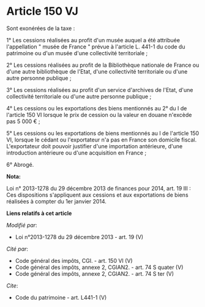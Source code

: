 # Article 150 VJ

Sont exonérées de la taxe : 

1° Les cessions réalisées au profit d'un musée auquel a été attribuée l'appellation " musée de France " prévue à l'article L.
441-1 du code du patrimoine ou d'un musée d'une collectivité territoriale ; 

2° Les cessions réalisées au profit de la Bibliothèque nationale de France ou d'une autre bibliothèque de l'Etat, d'une
collectivité territoriale ou d'une autre personne publique ; 

3° Les cessions réalisées au profit d'un service d'archives de l'Etat, d'une collectivité territoriale ou d'une autre
personne publique ; 

4° Les cessions ou les exportations des biens mentionnés au 2° du I de l'article 150 VI lorsque le prix de cession ou la
valeur en douane n'excède pas 5 000 € ; 

5° Les cessions ou les exportations de biens mentionnés au I de l'article 150 VI, lorsque le cédant ou l'exportateur n'a pas
en France son domicile fiscal. L'exportateur doit pouvoir justifier d'une importation antérieure, d'une introduction
antérieure ou d'une acquisition en France ; 

6° Abrogé.

**Nota:**

Loi n° 2013-1278 du 29 décembre 2013 de finances pour 2014, art. 19 III : Ces dispositions s'appliquent aux cessions et aux
exportations de biens réalisées à compter du 1er janvier 2014.

**Liens relatifs à cet article**

_Modifié par_:

  - Loi n°2013-1278 du 29 décembre 2013 - art. 19 (V)

_Cité par_:

  - Code général des impôts, CGI. - art. 150 VI (V)
  - Code général des impôts, annexe 2, CGIAN2. - art. 74 S quater (V)
  - Code général des impôts, annexe 2, CGIAN2. - art. 74 S ter (V)

_Cite_:

  - Code du patrimoine - art. L441-1 (V)
